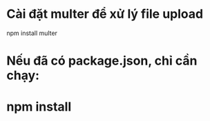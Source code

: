 # Cài đặt multer để xử lý file upload

npm install multer

# Nếu đã có package.json, chỉ cần chạy:

# npm install
